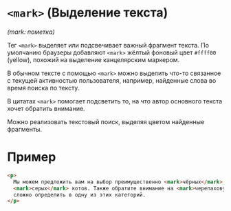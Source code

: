 # `<mark>` (Выделение текста)

_(mark: пометка)_

Тег `<mark>` выделяет или подсвечивает важный фрагмент текста. По умолчанию браузеры добавляют `<mark>` жёлтый фоновый цвет `#ffff00` (yellow), похожий на выделение канцелярским маркером.

В обычном тексте с помощью `<mark>` можно выделить что-то связанное с текущей активностью пользователя, например, найденные слова во время поиска по тексту.

В цитатах `<mark>` помогает подсветить то, на что автор основного текста хочет обратить внимание.

Можно реализовать текстовый поиск, выделяя цветом найденные фрагменты.

# Пример

```html
<p>
  Мы можем предложить вам на выбор преимущественно <mark>чёрных</mark>,<mark>белых</mark> или
  <mark>серых</mark> котов. Также обратите внимание на <mark>черепаховую</mark> кошку, которую
  сложно определить в одну из этих категорий.
</p>
```
